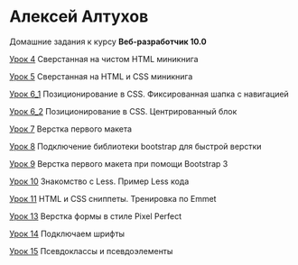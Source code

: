 # Алексей Алтухов
Домашние задания к курсу **Веб-разработчик 10.0**

[Урок 4](https://alexeyaltukhov.github.io/Lesson_4/ "MiniCoffeeBookHTML")  Сверстанная на чистом HTML миникнига


[Урок 5](https://alexeyaltukhov.github.io/Lesson_5/ "MiniCoffeeBook")  Сверстанная на HTML и CSS миникнига


[Урок 6_1](https://alexeyaltukhov.github.io/Lesson_6_1/ "FixedNavi")  Позиционирование в CSS. Фиксированная шапка с навигацией


[Урок 6_2](https://alexeyaltukhov.github.io/Lesson_6_2/ "CenterBox")  Позиционирование в CSS. Центрированный блок


[Урок 7](https://alexeyaltukhov.github.io/Lesson_7/ "FirstMaket")  Верстка первого макета


[Урок 8](https://alexeyaltukhov.github.io/Lesson_8/ "FirstBootstrap")  Подключение библиотеки bootstrap для быстрой верстки


[Урок 9](https://alexeyaltukhov.github.io/Lesson_9/ "FirstMaketBootstrap")  Верстка первого макета при помощи Bootstrap 3


[Урок 10](https://github.com/AlexeyAltukhov/AlexeyAltukhov.github.io/tree/master/Lesson_10/ "TestLess")  Знакомство с Less. Пример Less кода


[Урок 11](https://github.com/AlexeyAltukhov/AlexeyAltukhov.github.io/tree/master/Lesson_11/ "HelloSnippet")  HTML и CSS сниппеты. Тренировка по Emmet


[Урок 13](https://alexeyaltukhov.github.io/Lesson_13/ "PixelForm")  Верстка формы в стиле Pixel Perfect


[Урок 14](https://alexeyaltukhov.github.io/Lesson_14/ "AddFonts")  Подключаем шрифты


[Урок 15](https://alexeyaltukhov.github.io/Lesson_15/ "PseudoCLassElem")  Псевдоклассы и псевдоэлементы
